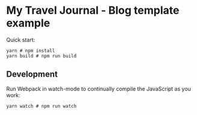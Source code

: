 # My Travel Journal - Blog template example

Quick start:

```
yarn # npm install
yarn build # npm run build
````

## Development

Run Webpack in watch-mode to continually compile the JavaScript as you work:

```
yarn watch # npm run watch
```
